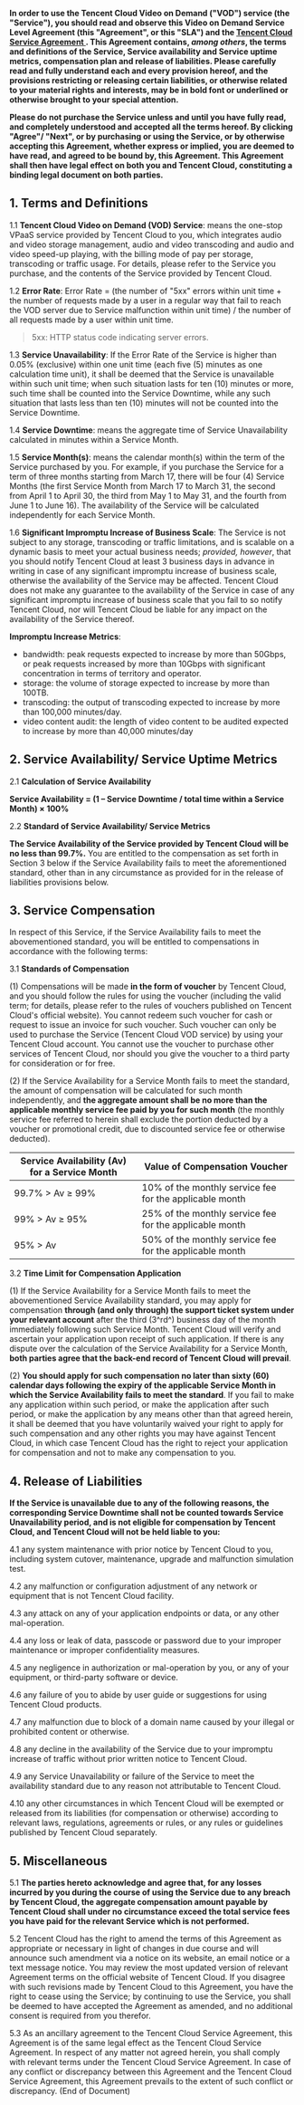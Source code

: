**In order to use the Tencent Cloud Video on Demand ("VOD") service (the "Service"), you should read and observe this Video on Demand Service Level Agreement (this "Agreement", or this "SLA") and the [Tencent Cloud Service Agreement ](https://intl.cloud.tencent.com/document/product/301/9248). This Agreement contains, *among others*, the terms and definitions of the Service, Service availability and Service uptime metrics, compensation plan and release of liabilities. Please carefully read and fully understand each and every provision hereof, and the provisions restricting or releasing certain liabilities, or otherwise related to your material rights and interests, may be in bold font or underlined or otherwise brought to your special attention.**

**Please do not purchase the Service unless and until you have fully read, and completely understood and accepted all the terms hereof. By clicking "Agree"/ "Next", or by purchasing or using the Service, or by otherwise accepting this Agreement, whether express or implied, you are deemed to have read, and agreed to be bound by, this Agreement. This Agreement shall then have legal effect on both you and Tencent Cloud, constituting a binding legal document on both parties.**

## 1.  Terms and Definitions
1.1  **Tencent Cloud Video on Demand (VOD) Service**: means the one-stop VPaaS service provided by Tencent Cloud to you, which integrates audio and video storage management, audio and video transcoding and audio and video speed-up playing, with the billing mode of pay per storage, transcoding or traffic usage. For details, please refer to the Service you purchase, and the contents of the Service provided by Tencent Cloud.
    
1.2  **Error Rate**: Error Rate = (the number of "5xx" errors within unit time + the number of requests made by a user in a regular way that fail to reach the VOD server due to Service malfunction within unit time) / the number of all requests made by a user within unit time.

> 5xx: HTTP status code indicating server errors.

1.3  **Service Unavailability**: If the Error Rate of the Service is higher than 0.05% (exclusive) within one unit time (each five (5) minutes as one calculation time unit), it shall be deemed that the Service is unavailable within such unit time; when such situation lasts for ten (10) minutes or more, such time shall be counted into the Service Downtime, while any such situation that lasts less than ten (10) minutes will not be counted into the Service Downtime.

1.4  **Service Downtime**: means the aggregate time of Service Unavailability calculated in minutes within a Service Month.

1.5  **Service Month(s)**: means the calendar month(s) within the term of the Service purchased by you. For example, if you purchase the Service for a term of three months starting from March 17, there will be four (4) Service Months (the first Service Month from March 17 to March 31, the second from April 1 to April 30, the third from May 1 to May 31, and the fourth from June 1 to June 16). The availability of the Service will be calculated independently for each Service Month.

1.6  **Significant Impromptu Increase of Business Scale**: The Service is not subject to any storage, transcoding or traffic limitations, and is scalable on a dynamic basis to meet your actual business needs; *provided, however*, that you should notify Tencent Cloud at least 3 business days in advance in writing in case of any significant impromptu increase of business scale, otherwise the availability of the Service may be affected. Tencent Cloud does not make any guarantee to the availability of the Service in case of any significant impromptu increase of business scale that you fail to so notify Tencent Cloud, nor will Tencent Cloud be liable for any impact on the availability of the Service thereof.

**Impromptu Increase Metrics**:

- bandwidth: peak requests expected to increase by more than 50Gbps, or peak requests increased by more than 10Gbps with significant concentration in terms of territory and operator.
- storage: the volume of storage expected to increase by more than 100TB.
- transcoding: the output of transcoding expected to increase by more than 100,000 minutes/day.
- video content audit: the length of video content to be audited expected to increase by more than 40,000 minutes/day 

## 2.  Service Availability/ Service Uptime Metrics

2.1	**Calculation of Service Availability**

**Service Availability = (1 – Service Downtime / total time within a Service Month) × 100%**

2.2	**Standard of Service Availability/ Service Metrics**

**The Service Availability of the Service provided by Tencent Cloud will be no less than 99.7%.** You are entitled to the compensation as set forth in Section 3 below if the Service Availability fails to meet the aforementioned standard, other than in any circumstance as provided for in the release of liabilities provisions below. 


## 3.  Service Compensation

In respect of this Service, if the Service Availability fails to meet the abovementioned standard, you will be entitled to compensations in accordance with the following terms:

3.1  **Standards of Compensation**

(1) Compensations will be made **in the form of voucher** by Tencent Cloud, and you should follow the rules for using the voucher (including the valid term; for details, please refer to the rules of vouchers published on Tencent Cloud's official website). You cannot redeem such voucher for cash or request to issue an invoice for such voucher. Such voucher can only be used to purchase the Service (Tencent Cloud VOD service) by using your Tencent Cloud account. You cannot use the voucher to purchase other services of Tencent Cloud, nor should you give the voucher to a third party for consideration or for free.

(2) If the Service Availability for a Service Month fails to meet the standard, the amount of compensation will be calculated for such month independently, and **the aggregate amount shall be no more than the applicable monthly service fee paid by you for such month** (the monthly service fee referred to herein shall exclude the portion deducted by a voucher or promotional credit, due to discounted service fee or otherwise deducted).

|**Service Availability (Av) for a Service Month** |  **Value of Compensation Voucher**|
|---------------------------------------------------| --------------------------------------------------------|
|99.7% > Av ≥ 99%	|10% of the monthly service fee for the applicable month|
|99% > Av ≥ 95%	|25% of the monthly service fee for the applicable month|
|95% > Av|	50% of the monthly service fee for the applicable month|

3.2  **Time Limit for Compensation Application**

(1) If the Service Availability for a Service Month fails to meet the abovementioned Service Availability standard, you may apply for compensation **through (and only through) the support ticket system under your relevant account** after the third (3^rd^) business day of the month immediately following such Service Month. Tencent Cloud will verify and ascertain your application upon receipt of such application. If there is any dispute over the calculation of the Service Availability for a Service Month, **both parties agree that the back-end record of Tencent Cloud will prevail**.

(2) **You should apply for such compensation no later than sixty (60) calendar days following the expiry of the applicable Service Month in which the Service Availability fails to meet the standard**. If you fail to make any application within such period, or make the application after such period, or make the application by any means other than that agreed herein, it shall be deemed that you have voluntarily waived your right to apply for such compensation and any other rights you may have against Tencent Cloud, in which case Tencent Cloud has the right to reject your application for compensation and not to make any compensation to you.

## 4.  Release of Liabilities

**If the Service is unavailable due to any of the following reasons, the corresponding Service Downtime shall not be counted towards Service Unavailability period, and is not eligible for compensation by Tencent Cloud, and Tencent Cloud will not be held liable to you:**

4.1	any system maintenance with prior notice by Tencent Cloud to you, including system cutover, maintenance, upgrade and malfunction simulation test.

4.2	any malfunction or configuration adjustment of any network or equipment that is not Tencent Cloud facility.

4.3	any attack on any of your application endpoints or data, or any other mal-operation.

4.4	any loss or leak of data, passcode or password due to your improper maintenance or improper confidentiality measures.

4.5	any negligence in authorization or mal-operation by you, or any of your equipment, or third-party software or device.

4.6	any failure of you to abide by user guide or suggestions for using Tencent Cloud products.

4.7	any malfunction due to block of a domain name caused by your illegal or prohibited content or otherwise.

4.8	any decline in the availability of the Service due to your impromptu increase of traffic without prior written notice to Tencent Cloud.

4.9	any Service Unavailability or failure of the Service to meet the availability standard due to any reason not attributable to Tencent Cloud.

4.10	any other circumstances in which Tencent Cloud will be exempted or released from its liabilities (for compensation or otherwise) according to relevant laws, regulations, agreements or rules, or any rules or guidelines published by Tencent Cloud separately.


## 5.  Miscellaneous

5.1 **The parties hereto acknowledge and agree that, for any losses incurred by you during the course of using the Service due to any breach by Tencent Cloud, the aggregate compensation amount payable by Tencent Cloud shall under no circumstance exceed the total service fees you have paid for the relevant Service which is not performed.**

5.2 Tencent Cloud has the right to amend the terms of this Agreement as appropriate or necessary in light of changes in due course and will announce such amendment via a notice on its website, an email notice or a text message notice. You may review the most updated version of relevant Agreement terms on the official website of Tencent Cloud. If you disagree with such revisions made by Tencent Cloud to this Agreement, you have the right to cease using the Service; by continuing to use the Service, you shall be deemed to have accepted the Agreement as amended, and no additional consent is required from you therefor.

5.3 As an ancillary agreement to the Tencent Cloud Service Agreement, this Agreement is of the same legal effect as the Tencent Cloud Service Agreement. In respect of any matter not agreed herein, you shall comply with relevant terms under the Tencent Cloud Service Agreement. In case of any conflict or discrepancy between this Agreement and the Tencent Cloud Service Agreement, this Agreement prevails to the extent of such conflict or discrepancy. (End of Document)
